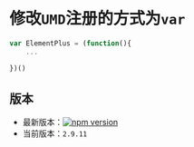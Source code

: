 # 修改`UMD`注册的方式为`var`

```js
var ElementPlus = (function(){
    ...

})()
```

## 版本

- 最新版本：[![npm version](https://img.shields.io/npm/v/element-plus/latest.svg)](https://www.npmjs.com/package/element-plus)
- 当前版本：`2.9.11`
